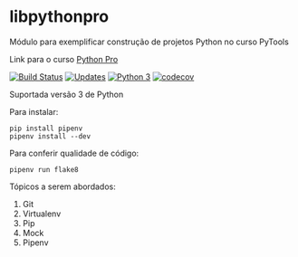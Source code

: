 # libpythonpro

Módulo para exemplificar construção de projetos Python no curso PyTools

Link para o curso [Python Pro](https://www.python.pro.br/)

[![Build Status](https://travis-ci.org/pythonprobr/libpythonpro.svg?branch=master)](https://travis-ci.org/pythonprobr/libpythonpro)
[![Updates](https://pyup.io/repos/github/pythonprobr/libpythonpro/shield.svg)](https://pyup.io/repos/github/pythonprobr/libpythonpro/)
[![Python 3](https://pyup.io/repos/github/pythonprobr/libpythonpro/python-3-shield.svg)](https://pyup.io/repos/github/pythonprobr/libpythonpro/)
[![codecov](https://codecov.io/gh/pythonprobr/libpythonpro/branch/master/graph/badge.svg)](https://codecov.io/gh/pythonprobr/libpythonpro)

Suportada versão 3 de Python

Para instalar:

```console
pip install pipenv
pipenv install --dev
```

Para conferir qualidade de código:

```console
pipenv run flake8
```

Tópicos a serem abordados:
 1. Git
 2. Virtualenv
 3. Pip
 4. Mock
 5. Pipenv
 